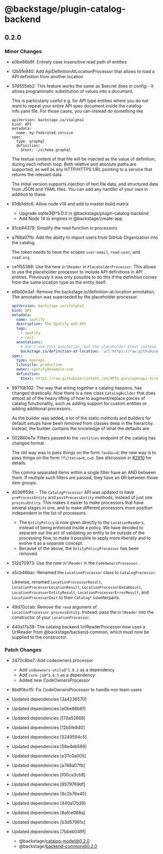 # @backstage/plugin-catalog-backend

## 0.2.0
### Minor Changes

- e0be86b6f: Entirely case insensitive read path of entities
- 12b5fe940: Add ApiDefinitionAtLocationProcessor that allows to load a API definition from another location
- 57d555eb2: This feature works the same as \$secret does in config - it allows programmatic substitution of values into a document.
  
  This is particularly useful e.g. for API type entities where you do not want to repeat your entire API spec document inside the catalog-info.yaml file. For those cases, you can instead do something like
  
  ```
  apiVersion: backstage.io/v1alpha1
  kind: API
  metadata:
    name: my-federated-service
  spec:
    type: graphql
    definition:
      $text: ./schema.graphql
  ```
  
  The textual content of that file will be injected as the value of definition, during each refresh loop. Both relative and absolute paths are supported, as well as any HTTP/HTTPS URL pointing to a service that returns the relevant data.
  
  The initial version supports injection of text file data, and structured data from JSON and YAML files. You can add any handler of your own in addition to these.
- 61db1ddc6: Allow node v14 and add to master build matrix
  
  - Upgrade sqlite3@^5.0.0 in @backstage/plugin-catalog-backend
  - Add Node 14 to engines in @backstage/create-app
- 81cb94379: Simplify the read function in processors
- a768a07fb: Add the ability to import users from GitHub Organization into the catalog.
  
  The token needs to have the scopes `user:email`, `read:user`, and `read:org`.
- ce1f55398: Use the new `UrlReader` in `PlaceholderProcessor`.
  This allows to use the placeholder processor to include API definitions in API entities.
  Previously it was only possible to do this if the definition comes from the same location type as the entity itself.
- e6b00e3af: Remove the backstage.io/definition-at-location annotation.
  The annotation was superseded by the placeholder processor.
  
  ```yaml
  apiVersion: backstage.io/v1alpha1
  kind: API
  metadata:
    name: spotify
    description: The Spotify web API
    tags:
      - spotify
      - rest
    annotations:
      # Don't use this annotation, but the placeholder $text instead (see below).
      backstage.io/definition-at-location: 'url:https://raw.githubusercontent.com/APIs-guru/openapi-directory/master/APIs/spotify.com/v1/swagger.yaml'
  spec:
    type: openapi
    lifecycle: production
    owner: spotify@example.com
    definition:
      $text: https://raw.githubusercontent.com/APIs-guru/openapi-directory/master/APIs/spotify.com/v1/swagger.yaml
  ```
- 99710b102: The way that wiring together a catalog happens, has changed drastically. Now
  there is a new class `CatalogBuilder` that does almost all of the heavy lifting
  of how to augment/replace pieces of catalog functionality, such as adding
  support for custom entities or adding additional processors.
  
  As the builder was added, a lot of the static methods and builders for default
  setups have been removed from classes deep in the hierarchy. Instead, the
  builder contains the knowledge of what the defaults are.
- 002860e7a: Filters passed to the `/entities` endpoint of the catalog has changed format.
  
  The old way was to pass things on the form `?a=b&c=d`; the new way is to pass
  things on the form `?filter=a=b,c=d`. See discussion in
  [#2910](https://github.com/spotify/backstage/issues/2910) for details.
  
  The comma separated items within a single filter have an AND between them. If
  multiple such filters are passed, they have an OR between those item groups.
- 4036ff59d: - The `CatalogProcessor` API was updated to have `preProcessEntity` and
    `postProcessEntity` methods, instead of just one `processEntity`. This makes
    it easier to make processors that have several stages in one, and to make
    different processors more position independent in the list of processors.
  - The `EntityPolicy` is now given directly to the `LocationReaders`, instead of
    being enforced inside a policy. We have decided to separate out the act of
    validating an entity to be outside of the processing flow, to make it
    possible to apply more liberally and to evolve it as a separate concept.
  - Because of the above, the `EntityPolicyProcessor` has been removed.
- 512d70973: Use the new `UrlReader` in the `CodeOwnersProcessor`.
- a5cb46bac: Renamed the `LocationProcessor` class to `CatalogProcessor`.
  
  Likewise, renamed `LocationProcessorResult`, `LocationProcessorLocationResult`,
  `LocationProcessorDataResult`, `LocationProcessorEntityResult`,
  `LocationProcessorErrorResult`, and `LocationProcessorEmit` to their `Catalog*`
  counterparts.
- 49d70ccab: Remove the `read` argument of `LocationProcessor.processEntity`.
  Instead, pass the `UrlReader` into the constructor of your `LocationProcessor`.
- 440a17b39: The catalog backend UrlReaderProcessor now uses a UrlReader from @backstage/backend-common, which must now be supplied to the constructor.

### Patch Changes

- 3472c8be7: Add codeowners processor
  
  - Add `codeowners-utils@^1.0.2` as a dependency
  - Add `core-js@^3.6.5` as a dependency
  - Added new CodeOwnersProcessor
- 8bdf0bcf5: Fix CodeOwnersProcessor to handle non team users
- Updated dependencies [3a4236570]
- Updated dependencies [e0be86b6f]
- Updated dependencies [f70a52868]
- Updated dependencies [12b5fe940]
- Updated dependencies [5249594c5]
- Updated dependencies [56e4eb589]
- Updated dependencies [e37c0a005]
- Updated dependencies [a768a07fb]
- Updated dependencies [f00ca3cb8]
- Updated dependencies [6579769df]
- Updated dependencies [8c2b76e45]
- Updated dependencies [440a17b39]
- Updated dependencies [8afce088a]
- Updated dependencies [b3d57961c]
- Updated dependencies [7bbeb049f]
  - @backstage/catalog-model@0.2.0
  - @backstage/backend-common@0.2.0
